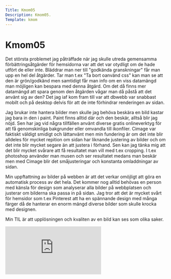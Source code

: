 ```yaml
---
Title: Kmom05
Description: Kmom05.
Template: kmom
---
```


Kmom05
==========================

Det största problemet jag påträffade när jag skulle utreda gemensamma förbättringsåtgärder för hemsidorna var att det var otydligt om de hade utfört de eller inte. Bläddrar man ner till "godkända granskningar" får man upp en hel del åtgärder. Tar man t.ex "Ta bort oanvänd css" kan man se att den är grön/godkänd men samtidigt får man info om en viss datamängd man möjligen kan bespara med denna åtgärd. Om det då finns mer datamängd att spara genom den åtgärden vågar man då påstå att det använt sig av den? Det jag iaf kom fram till var att dbwebb var snabbast mobilt och på desktop delvis för att de inte förhindrar renderingen av sidan.

Jag brukar inte hantera bilder men skulle jag behöva beskära en bild kastar jag bara in den i paint. Paint finns alltid där och den beskär, alltså blir jag nöjd. Sen har jag vid några tillfällen använt diverse gratis onlineverktyg för att få genomskinliga bakgrunder eller omvandla till ikonfiler. Cimage var faktiskt väldigt smidigt och lättanvänt men min fundering är om det inte blir alldeles för mycket repition om sidan har liknande justering av bilder och om det inte blir mycket segare än att justera i förhand. Sen kan jag tänka mig att det blir mycket svårare att få resultatet man vill med t.ex cropping. I t.ex photoshop använder man musen och ser resultatet medans man beskär men med Cimage blir det småjusteringar och konstanta omladdningar av sidan.

Min uppftattning av bilder på webben är att det verkar omöjligt att göra en automatisk process av det hela. Det kommer nog alltid behövas en person med känsla för design som analyserar alla bilder på webbplatsen och justerar om bilderna ska passa in på sidan. Jag tror att det är mycket svårt för hemsidor som t.ex Pinterest att ha en spännande design med många färger då de hanterar en enorm mängd diverse bilder som skulle krocka med designen.

Min TIL är att upplösningen och kvaliten av en bild kan ses som olika saker.

<div class="embed-container">
    <iframe src="https://www.youtube.com/embed/Cy8_gFPzS7U" frameborder="0" allowfullscreen></iframe>
</div>
